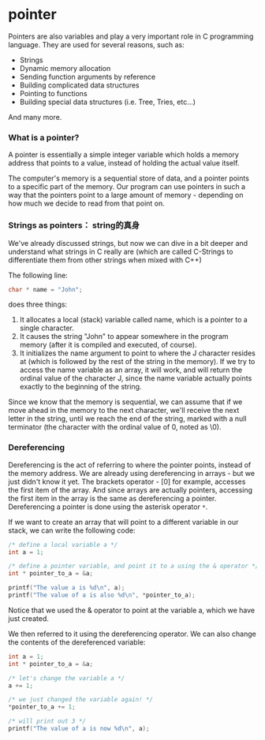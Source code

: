 # pointer

Pointers are also variables and play a very important role in C programming language. They are used for several reasons, such as:

- Strings
- Dynamic memory allocation
- Sending function arguments by reference
- Building complicated data structures
- Pointing to functions
- Building special data structures (i.e. Tree, Tries, etc...)

And many more.

### What is a pointer?

A pointer is essentially a simple integer variable which holds a memory address that points to a value, instead of holding the actual value itself.

The computer's memory is a sequential store of data, and a pointer points to a specific part of the memory. Our program can use pointers in such a way that the pointers point to a large amount of memory - depending on how much we decide to read from that point on.

### Strings as pointers： string的真身

We've already discussed strings, but now we can dive in a bit deeper and understand what strings in C really are (which are called C-Strings to differentiate them from other strings when mixed with C++)

The following line:
```c			
char * name = "John";
```
does three things:

1. It allocates a local (stack) variable called name, which is a pointer to a single character.
2. It causes the string "John" to appear somewhere in the program memory (after it is compiled and executed, of course).
3. It initializes the name argument to point to where the J character resides at (which is followed by the rest of the string in the memory).
If we try to access the name variable as an array, it will work, and will return the ordinal value of the character J, since the name variable actually points exactly to the beginning of the string.

Since we know that the memory is sequential, we can assume that if we move ahead in the memory to the next character, we'll receive the next letter in the string, until we reach the end of the string, marked with a null terminator (the character with the ordinal value of 0, noted as \0).

### Dereferencing

Dereferencing is the act of referring to where the pointer points, instead of the memory address. We are already using dereferencing in arrays - but we just didn't know it yet. The brackets operator - [0] for example, accesses the first item of the array. And since arrays are actually pointers, accessing the first item in the array is the same as dereferencing a pointer. Dereferencing a pointer is done using the asterisk operator `*`.

If we want to create an array that will point to a different variable in our stack, we can write the following code:

```c
/* define a local variable a */
int a = 1;

/* define a pointer variable, and point it to a using the & operator */
int * pointer_to_a = &a;

printf("The value a is %d\n", a);
printf("The value of a is also %d\n", *pointer_to_a);
```
Notice that we used the & operator to point at the variable a, which we have just created.

We then referred to it using the dereferencing operator. We can also change the contents of the dereferenced variable:

```c
int a = 1;
int * pointer_to_a = &a;

/* let's change the variable a */
a += 1;

/* we just changed the variable again! */
*pointer_to_a += 1;

/* will print out 3 */
printf("The value of a is now %d\n", a);
```